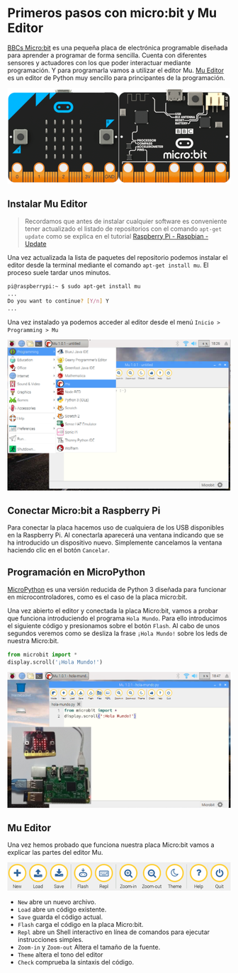 # Primeros pasos con micro:bit y Mu Editor

[BBCs Micro:bit](https://microbit.org/es/) es una pequeña placa de electrónica programable diseñada para aprender a programar de forma sencilla. Cuenta con diferentes sensores y actuadores con los que poder interactuar mediante programación. Y para programarla vamos a utilizar el editor Mu. [Mu Editor](https://codewith.mu/) es un editor de Python muy sencillo para principantes de la programación. 

![](img/microbit.png)

## Instalar Mu Editor

> Recordamos que antes de instalar cualquier software es conveniente tener actualizado el listado de repositorios con el comando `apt-get update` como se explica en el tutorial [Raspberry Pi - Raspbian - Update](raspberry_pi-raspian-update)

Una vez actualizada la lista de paquetes del repositorio podemos instalar el editor desde la terminal mediante el comando `apt-get install mu`. El proceso suele tardar unos minutos.

```sh
pi@raspberrypi:~ $ sudo apt-get install mu
...
Do you want to continue? [Y/n] Y
...
```

Una vez instalado ya podemos acceder al editor desde el menú `Inicio > Programming > Mu`

![](img/mu.png)

## Conectar Micro:bit a Raspberry Pi

Para conectar la placa hacemos uso de cualquiera de los USB disponibles en la Raspberry Pi. Al conectarla aparecerá una ventana indicando que se ha introducido un dispositivo nuevo. Simplemente cancelamos la ventana haciendo clic en el botón `Cancelar`.

## Programación en MicroPython

[MicroPython](http://micropython.org/) es una versión reducida de Python 3 diseñada para funcionar en microcontroladores, como es el caso de la placa micro:bit.

Una vez abierto el editor y conectada la placa Micro:bit, vamos a probar que funciona introduciendo el programa `Hola Mundo`. Para ello introducimos el siguiente código y presionamos sobre el botón `Flash`. Al cabo de unos segundos veremos como se desliza la frase `¡Hola Mundo!` sobre los leds de nuestra Micro:bit.

```python
from microbit import *
display.scroll('¡Hola Mundo!')
```

![](img/hola-mundo.png)

## Mu Editor

Una vez hemos probado que funciona nuestra placa Micro:bit vamos a explicar las partes del editor Mu.

![](img/botones.png)

- `New` abre un nuevo archivo.
- `Load` abre un código existente.
- `Save` guarda el código actual.
- `Flash` carga el código en la placa Micro:bit.
- `Repl` abre un Shell interactivo en línea de comandos para ejecutar instrucciones simples.
- `Zoom-in` y `Zoom-out` Altera el tamaño de la fuente.
- `Theme` altera el tono del editor
- `Check` comprueba la sintaxis del código.
